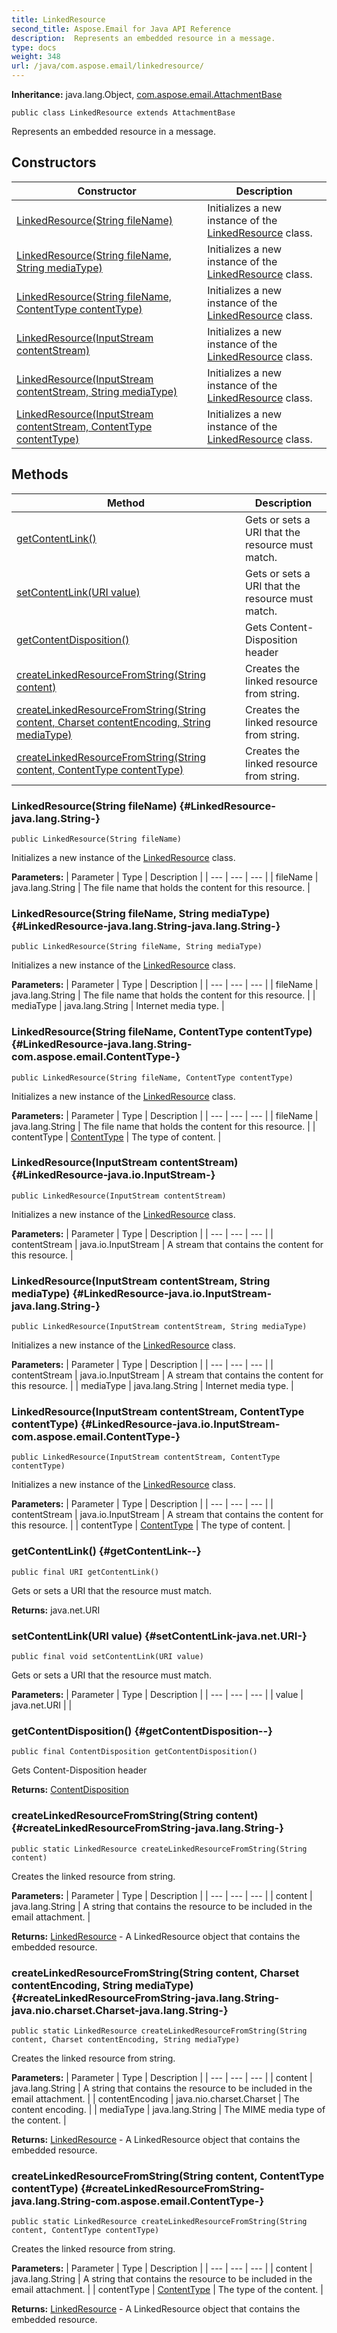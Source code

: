 ```yaml
---
title: LinkedResource
second_title: Aspose.Email for Java API Reference
description:  Represents an embedded resource in a message.
type: docs
weight: 348
url: /java/com.aspose.email/linkedresource/
---
```

**Inheritance:**
java.lang.Object, [com.aspose.email.AttachmentBase](../../com.aspose.email/attachmentbase)
```
public class LinkedResource extends AttachmentBase
```

Represents an embedded resource in a message.
## Constructors

| Constructor | Description |
| --- | --- |
| [LinkedResource(String fileName)](#LinkedResource-java.lang.String-) | Initializes a new instance of the [LinkedResource](../../com.aspose.email/linkedresource) class. |
| [LinkedResource(String fileName, String mediaType)](#LinkedResource-java.lang.String-java.lang.String-) | Initializes a new instance of the [LinkedResource](../../com.aspose.email/linkedresource) class. |
| [LinkedResource(String fileName, ContentType contentType)](#LinkedResource-java.lang.String-com.aspose.email.ContentType-) | Initializes a new instance of the [LinkedResource](../../com.aspose.email/linkedresource) class. |
| [LinkedResource(InputStream contentStream)](#LinkedResource-java.io.InputStream-) | Initializes a new instance of the [LinkedResource](../../com.aspose.email/linkedresource) class. |
| [LinkedResource(InputStream contentStream, String mediaType)](#LinkedResource-java.io.InputStream-java.lang.String-) | Initializes a new instance of the [LinkedResource](../../com.aspose.email/linkedresource) class. |
| [LinkedResource(InputStream contentStream, ContentType contentType)](#LinkedResource-java.io.InputStream-com.aspose.email.ContentType-) | Initializes a new instance of the [LinkedResource](../../com.aspose.email/linkedresource) class. |
## Methods

| Method | Description |
| --- | --- |
| [getContentLink()](#getContentLink--) | Gets or sets a URI that the resource must match. |
| [setContentLink(URI value)](#setContentLink-java.net.URI-) | Gets or sets a URI that the resource must match. |
| [getContentDisposition()](#getContentDisposition--) | Gets Content-Disposition header |
| [createLinkedResourceFromString(String content)](#createLinkedResourceFromString-java.lang.String-) | Creates the linked resource from string. |
| [createLinkedResourceFromString(String content, Charset contentEncoding, String mediaType)](#createLinkedResourceFromString-java.lang.String-java.nio.charset.Charset-java.lang.String-) | Creates the linked resource from string. |
| [createLinkedResourceFromString(String content, ContentType contentType)](#createLinkedResourceFromString-java.lang.String-com.aspose.email.ContentType-) | Creates the linked resource from string. |
### LinkedResource(String fileName) {#LinkedResource-java.lang.String-}
```
public LinkedResource(String fileName)
```


Initializes a new instance of the [LinkedResource](../../com.aspose.email/linkedresource) class.

**Parameters:**
| Parameter | Type | Description |
| --- | --- | --- |
| fileName | java.lang.String | The file name that holds the content for this resource. |

### LinkedResource(String fileName, String mediaType) {#LinkedResource-java.lang.String-java.lang.String-}
```
public LinkedResource(String fileName, String mediaType)
```


Initializes a new instance of the [LinkedResource](../../com.aspose.email/linkedresource) class.

**Parameters:**
| Parameter | Type | Description |
| --- | --- | --- |
| fileName | java.lang.String | The file name that holds the content for this resource. |
| mediaType | java.lang.String | Internet media type. |

### LinkedResource(String fileName, ContentType contentType) {#LinkedResource-java.lang.String-com.aspose.email.ContentType-}
```
public LinkedResource(String fileName, ContentType contentType)
```


Initializes a new instance of the [LinkedResource](../../com.aspose.email/linkedresource) class.

**Parameters:**
| Parameter | Type | Description |
| --- | --- | --- |
| fileName | java.lang.String | The file name that holds the content for this resource. |
| contentType | [ContentType](../../com.aspose.email/contenttype) | The type of content. |

### LinkedResource(InputStream contentStream) {#LinkedResource-java.io.InputStream-}
```
public LinkedResource(InputStream contentStream)
```


Initializes a new instance of the [LinkedResource](../../com.aspose.email/linkedresource) class.

**Parameters:**
| Parameter | Type | Description |
| --- | --- | --- |
| contentStream | java.io.InputStream | A stream that contains the content for this resource. |

### LinkedResource(InputStream contentStream, String mediaType) {#LinkedResource-java.io.InputStream-java.lang.String-}
```
public LinkedResource(InputStream contentStream, String mediaType)
```


Initializes a new instance of the [LinkedResource](../../com.aspose.email/linkedresource) class.

**Parameters:**
| Parameter | Type | Description |
| --- | --- | --- |
| contentStream | java.io.InputStream | A stream that contains the content for this resource. |
| mediaType | java.lang.String | Internet media type. |

### LinkedResource(InputStream contentStream, ContentType contentType) {#LinkedResource-java.io.InputStream-com.aspose.email.ContentType-}
```
public LinkedResource(InputStream contentStream, ContentType contentType)
```


Initializes a new instance of the [LinkedResource](../../com.aspose.email/linkedresource) class.

**Parameters:**
| Parameter | Type | Description |
| --- | --- | --- |
| contentStream | java.io.InputStream | A stream that contains the content for this resource. |
| contentType | [ContentType](../../com.aspose.email/contenttype) | The type of content. |

### getContentLink() {#getContentLink--}
```
public final URI getContentLink()
```


Gets or sets a URI that the resource must match.

**Returns:**
java.net.URI
### setContentLink(URI value) {#setContentLink-java.net.URI-}
```
public final void setContentLink(URI value)
```


Gets or sets a URI that the resource must match.

**Parameters:**
| Parameter | Type | Description |
| --- | --- | --- |
| value | java.net.URI |  |

### getContentDisposition() {#getContentDisposition--}
```
public final ContentDisposition getContentDisposition()
```


Gets Content-Disposition header

**Returns:**
[ContentDisposition](../../com.aspose.email/contentdisposition)
### createLinkedResourceFromString(String content) {#createLinkedResourceFromString-java.lang.String-}
```
public static LinkedResource createLinkedResourceFromString(String content)
```


Creates the linked resource from string.

**Parameters:**
| Parameter | Type | Description |
| --- | --- | --- |
| content | java.lang.String | A string that contains the resource to be included in the email attachment. |

**Returns:**
[LinkedResource](../../com.aspose.email/linkedresource) - A LinkedResource object that contains the embedded resource.
### createLinkedResourceFromString(String content, Charset contentEncoding, String mediaType) {#createLinkedResourceFromString-java.lang.String-java.nio.charset.Charset-java.lang.String-}
```
public static LinkedResource createLinkedResourceFromString(String content, Charset contentEncoding, String mediaType)
```


Creates the linked resource from string.

**Parameters:**
| Parameter | Type | Description |
| --- | --- | --- |
| content | java.lang.String | A string that contains the resource to be included in the email attachment. |
| contentEncoding | java.nio.charset.Charset | The content encoding. |
| mediaType | java.lang.String | The MIME media type of the content. |

**Returns:**
[LinkedResource](../../com.aspose.email/linkedresource) - A LinkedResource object that contains the embedded resource.
### createLinkedResourceFromString(String content, ContentType contentType) {#createLinkedResourceFromString-java.lang.String-com.aspose.email.ContentType-}
```
public static LinkedResource createLinkedResourceFromString(String content, ContentType contentType)
```


Creates the linked resource from string.

**Parameters:**
| Parameter | Type | Description |
| --- | --- | --- |
| content | java.lang.String | A string that contains the resource to be included in the email attachment. |
| contentType | [ContentType](../../com.aspose.email/contenttype) | The type of the content. |

**Returns:**
[LinkedResource](../../com.aspose.email/linkedresource) - A LinkedResource object that contains the embedded resource.
